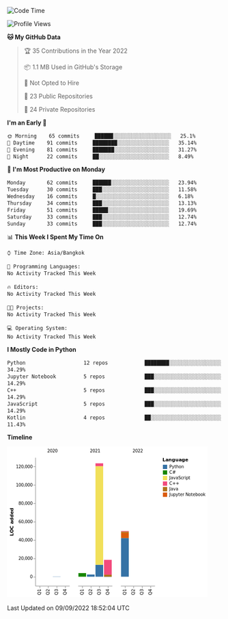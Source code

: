 <!--START_SECTION:waka-->
![Code Time](http://img.shields.io/badge/Code%20Time-822%20hrs%2041%20mins-blue)

![Profile Views](http://img.shields.io/badge/Profile%20Views-4-blue)

**🐱 My GitHub Data** 

> 🏆 35 Contributions in the Year 2022
 > 
> 📦 1.1 MB Used in GitHub's Storage 
 > 
> 🚫 Not Opted to Hire
 > 
> 📜 23 Public Repositories 
 > 
> 🔑 24 Private Repositories  
 > 
**I'm an Early 🐤** 

```text
🌞 Morning    65 commits     ██████░░░░░░░░░░░░░░░░░░░   25.1% 
🌆 Daytime    91 commits     ████████░░░░░░░░░░░░░░░░░   35.14% 
🌃 Evening    81 commits     ███████░░░░░░░░░░░░░░░░░░   31.27% 
🌙 Night      22 commits     ██░░░░░░░░░░░░░░░░░░░░░░░   8.49%

```
📅 **I'm Most Productive on Monday** 

```text
Monday       62 commits     ██████░░░░░░░░░░░░░░░░░░░   23.94% 
Tuesday      30 commits     ███░░░░░░░░░░░░░░░░░░░░░░   11.58% 
Wednesday    16 commits     █░░░░░░░░░░░░░░░░░░░░░░░░   6.18% 
Thursday     34 commits     ███░░░░░░░░░░░░░░░░░░░░░░   13.13% 
Friday       51 commits     █████░░░░░░░░░░░░░░░░░░░░   19.69% 
Saturday     33 commits     ███░░░░░░░░░░░░░░░░░░░░░░   12.74% 
Sunday       33 commits     ███░░░░░░░░░░░░░░░░░░░░░░   12.74%

```


📊 **This Week I Spent My Time On** 

```text
⌚︎ Time Zone: Asia/Bangkok

💬 Programming Languages: 
No Activity Tracked This Week

🔥 Editors: 
No Activity Tracked This Week

🐱‍💻 Projects: 
No Activity Tracked This Week

💻 Operating System: 
No Activity Tracked This Week

```

**I Mostly Code in Python** 

```text
Python                   12 repos            ████████░░░░░░░░░░░░░░░░░   34.29% 
Jupyter Notebook         5 repos             ███░░░░░░░░░░░░░░░░░░░░░░   14.29% 
C++                      5 repos             ███░░░░░░░░░░░░░░░░░░░░░░   14.29% 
JavaScript               5 repos             ███░░░░░░░░░░░░░░░░░░░░░░   14.29% 
Kotlin                   4 repos             ██░░░░░░░░░░░░░░░░░░░░░░░   11.43%

```


**Timeline**

![Chart not found](https://raw.githubusercontent.com/pntt3011/pntt3011/main/charts/bar_graph.png) 


 Last Updated on 09/09/2022 18:52:04 UTC
<!--END_SECTION:waka-->
